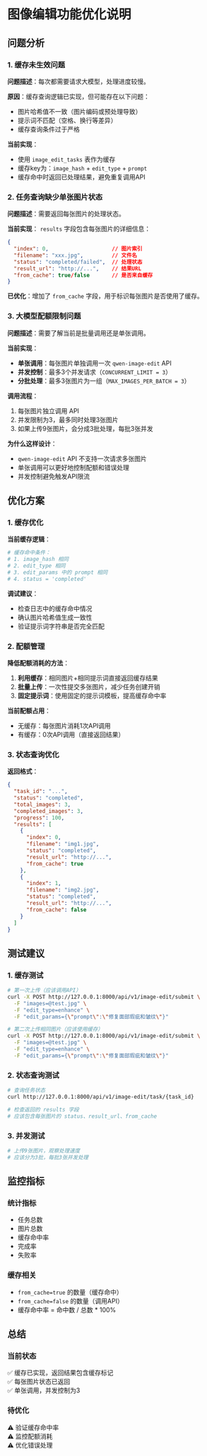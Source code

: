 # 图像编辑功能优化说明

## 问题分析

### 1. 缓存未生效问题
**问题描述**：每次都需要请求大模型，处理进度较慢。

**原因**：缓存查询逻辑已实现，但可能存在以下问题：
- 图片哈希值不一致（图片编码或预处理导致）
- 提示词不匹配（空格、换行等差异）
- 缓存查询条件过于严格

**当前实现**：
- 使用 `image_edit_tasks` 表作为缓存
- 缓存key为：`image_hash` + `edit_type` + `prompt`
- 缓存命中时返回已处理结果，避免重复调用API

### 2. 任务查询缺少单张图片状态
**问题描述**：需要返回每张图片的处理状态。

**当前实现**：
`results` 字段包含每张图片的详细信息：
```json
{
  "index": 0,                    // 图片索引
  "filename": "xxx.jpg",         // 文件名
  "status": "completed/failed",  // 处理状态
  "result_url": "http://...",    // 结果URL
  "from_cache": true/false       // 是否来自缓存
}
```

**已优化**：增加了 `from_cache` 字段，用于标识每张图片是否使用了缓存。

### 3. 大模型配额限制问题
**问题描述**：需要了解当前是批量调用还是单张调用。

**当前实现**：
- **单张调用**：每张图片单独调用一次 `qwen-image-edit` API
- **并发控制**：最多3个并发请求（`CONCURRENT_LIMIT = 3`）
- **分批处理**：最多3张图片为一组（`MAX_IMAGES_PER_BATCH = 3`）

**调用流程**：
1. 每张图片独立调用 API
2. 并发限制为3，最多同时处理3张图片
3. 如果上传9张图片，会分成3批处理，每批3张并发

**为什么这样设计**：
- `qwen-image-edit` API 不支持一次请求多张图片
- 单张调用可以更好地控制配额和错误处理
- 并发控制避免触发API限流

## 优化方案

### 1. 缓存优化
**当前缓存逻辑**：
```python
# 缓存命中条件：
# 1. image_hash 相同
# 2. edit_type 相同
# 3. edit_params 中的 prompt 相同
# 4. status = 'completed'
```

**调试建议**：
- 检查日志中的缓存命中情况
- 确认图片哈希值生成一致性
- 验证提示词字符串是否完全匹配

### 2. 配额管理
**降低配额消耗的方法**：
1. **利用缓存**：相同图片+相同提示词直接返回缓存结果
2. **批量上传**：一次性提交多张图片，减少任务创建开销
3. **固定提示词**：使用固定的提示词模板，提高缓存命中率

**当前配额占用**：
- 无缓存：每张图片消耗1次API调用
- 有缓存：0次API调用（直接返回结果）

### 3. 状态查询优化
**返回格式**：
```json
{
  "task_id": "...",
  "status": "completed",
  "total_images": 3,
  "completed_images": 3,
  "progress": 100,
  "results": [
    {
      "index": 0,
      "filename": "img1.jpg",
      "status": "completed",
      "result_url": "http://...",
      "from_cache": true
    },
    {
      "index": 1,
      "filename": "img2.jpg",
      "status": "completed",
      "result_url": "http://...",
      "from_cache": false
    }
  ]
}
```

## 测试建议

### 1. 缓存测试
```bash
# 第一次上传（应该调用API）
curl -X POST http://127.0.0.1:8000/api/v1/image-edit/submit \
  -F "images=@test.jpg" \
  -F "edit_type=enhance" \
  -F "edit_params={\"prompt\":\"修复面部瑕疵和皱纹\"}"

# 第二次上传相同图片（应该使用缓存）
curl -X POST http://127.0.0.1:8000/api/v1/image-edit/submit \
  -F "images=@test.jpg" \
  -F "edit_type=enhance" \
  -F "edit_params={\"prompt\":\"修复面部瑕疵和皱纹\"}"
```

### 2. 状态查询测试
```bash
# 查询任务状态
curl http://127.0.0.1:8000/api/v1/image-edit/task/{task_id}

# 检查返回的 results 字段
# 应该包含每张图片的 status、result_url、from_cache
```

### 3. 并发测试
```bash
# 上传9张图片，观察处理速度
# 应该分为3批，每批3张并发处理
```

## 监控指标

### 统计指标
- 任务总数
- 图片总数
- 缓存命中率
- 完成率
- 失败率

### 缓存相关
- `from_cache=true` 的数量（缓存命中）
- `from_cache=false` 的数量（调用API）
- 缓存命中率 = 命中数 / 总数 * 100%

## 总结

### 当前状态
✅ 缓存已实现，返回结果包含缓存标记  
✅ 每张图片状态已返回  
✅ 单张调用，并发控制为3  

### 待优化
⚠️ 验证缓存命中率  
⚠️ 监控配额消耗  
⚠️ 优化错误处理  
